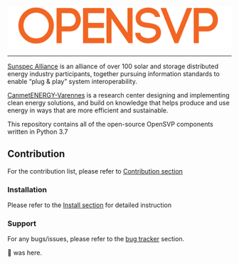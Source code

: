 ![SVP Logo](images/OpenSVP.png?raw=true)

---

[Sunspec Alliance](https://sunspec.org/) is an alliance of over 100 solar and storage distributed energy industry participants, together pursuing information standards to enable “plug & play” system interoperability.

[CanmetENERGY-Varennes](https://www.nrcan.gc.ca/science-data/research-centres-labs/canmetenergy-research-centres/varennes-qc-research-centre/5761) is a research center designing and implementing clean energy solutions, and build on knowledge that helps produce and use energy in ways that are more efficient and sustainable.

This repository contains all of the open-source OpenSVP components written in Python 3.7


## Contribution

For the contribution list, please refer to [Contribution section](doc/CONTRIB.md)

### Installation

Please refer to the [Install section](doc/INSTALL.md) for detailed instruction

### Support

For any bugs/issues, please refer to the [bug tracker][bug-tracker-url] section.


🐙 was here.

[bug-tracker-url]: https://github.com/BuiMCanmet/svp/issues